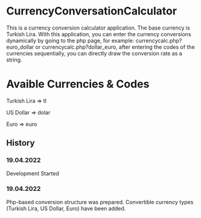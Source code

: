 # CurrencyConversationCalculator
 This is a currency conversion calculator application. The base currency is Turkish Lira. With this application, you can enter the currency conversions dynamically by going to the php page, for example: currencycalc.php?euro_dollar or currencycalc.php?dollar_euro, after entering the codes of the currencies sequentially, you can directly draw the conversion rate as a string.

# Avaible Currencies & Codes
Turkish Lira => tl

US Dollar => dolar

Euro => euro

## History
### 19.04.2022
Development Started
### 19.04.2022
Php-based conversion structure was prepared. Convertible currency types (Turkish Lira, US Dollar, Euro) have been added.